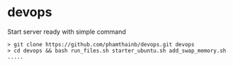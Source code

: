 # devops
Start server ready with simple command 

```
> git clone https://github.com/phamthainb/devops.git devops
> cd devops && bash run_files.sh starter_ubuntu.sh add_swap_memory.sh .....
```

